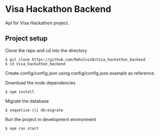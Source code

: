 # Visa Hackathon Backend
Api for Visa Hackathon project.

## Project setup
Clone the repo and cd into the directory
```shell script
$ git clone https://github.com/Rahulvs10/Visa_hackathon_backend
$ cd Visa_hackathon_backend
```

Create config/config.json using config/config.json.example as reference.

Download the node dependencies
```shell script
$ npm install
```

Migrate the database
```shell script
$ sequelize-cli db:migrate
```
Run the project in development environment
```shell script
$ npm run start
```
